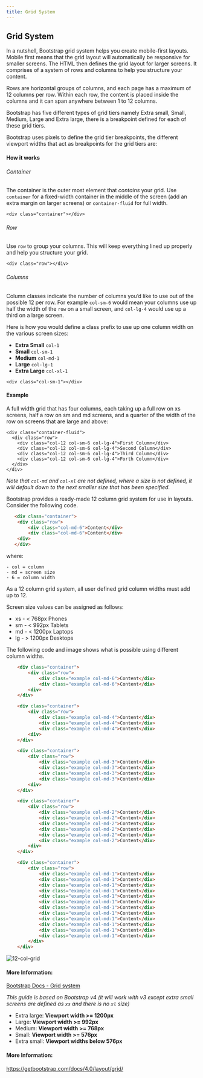 ```yaml
---
title: Grid System
---
```

## Grid System

In a nutshell, Bootstrap grid system helps you create mobile-first layouts. Mobile first means that the grid layout will automatically be responsive for smaller screens. The HTML then defines the grid layout for larger screens.  It comprises of a system of rows and columns to help you structure your content. 

Rows are horizontal groups of columns, and each page has a maximum of 12 columns per row. Within each row, the content is placed inside the columns and it can span anywhere between 1 to 12 columns.

Bootstrap has five different types of grid tiers namely Extra small, Small, Medium, Large and Extra large, there is a breakpoint defined for each of these grid tiers.

Bootstrap uses pixels to define the grid tier breakpoints, the different viewport widths that act as breakpoints for the grid tiers are:


#### How it works

###### Container
The container is the outer most element that *contains* your grid. Use `container` for a fixed-width container in the middle of the screen (add an extra margin on larger screens) or `container-fluid` for full width.

```
<div class="container"></div>
```

###### Row
Use `row` to group your columns. This will keep everything lined up properly and help you structure your grid.
```
<div class="row"></div>
```

###### Columns
Column classes indicate the number of columns you’d like to use out of the possible 12 per row. For example `col-sm-6` would mean your columns use up half the width of the `row` on a small screen, and `col-lg-4` would use up a third on a large screen.

Here is how you would define a class prefix to use up one column width on the various screen sizes:

- **Extra Small** `col-1`
- **Small** `col-sm-1`
- **Medium** `col-md-1`
- **Large** `col-lg-1`
- **Extra Large** `col-xl-1`

```
<div class="col-sm-1"></div>
```


#### Example

A full width grid that has four columns, each taking up a full row on xs screens, half a row on sm and md screens, and a quarter of the width of the row on screens that are large and above:

```
<div class="container-fluid">
  <div class="row">
    <div class="col-12 col-sm-6 col-lg-4">First Column</div>
    <div class="col-12 col-sm-6 col-lg-4">Second Column</div>
    <div class="col-12 col-sm-6 col-lg-4">Third Column</div>
    <div class="col-12 col-sm-6 col-lg-4">Forth Column</div>
  </div>
</div>
```

*Note that `col-md` and `col-xl` are not defined, where a size is not defined, it will default down to the next smaller size that has been specified.*

Bootstrap provides a ready-made 12 column grid system for use in layouts. Consider the following code.

```html
   <div class="container">
	<div class="row">
		<div class="col-md-6">Content</div>
		<div class="col-md-6">Content</div>
	<div>
   </div>
```

where: 

	- col = column
	- md = screen size
	- 6 = column width

As a 12 column grid system, all user defined grid column widths must add up to 12. 

Screen size values can be assigned as follows:

  - xs - < 768px Phones
  - sm - < 992px Tablets
  - md - < 1200px Laptops
  - lg - > 1200px Desktops

The following code and image shows what is possible using different column widths. 

```html
	<div class="container">
		<div class="row">
			<div class="example col-md-6">Content</div>
			<div class="example col-md-6">Content</div>
		<div>
	</div>

	<div class="container">
		<div class="row">
			<div class="example col-md-4">Content</div>
			<div class="example col-md-4">Content</div>
			<div class="example col-md-4">Content</div>
		<div>
	</div>

	<div class="container">
		<div class="row">
			<div class="example col-md-3">Content</div>
			<div class="example col-md-3">Content</div>
			<div class="example col-md-3">Content</div>
			<div class="example col-md-3">Content</div>
		<div>
	</div>

	<div class="container">
		<div class="row">
			<div class="example col-md-2">Content</div>
			<div class="example col-md-2">Content</div>
			<div class="example col-md-2">Content</div>
			<div class="example col-md-2">Content</div>
			<div class="example col-md-2">Content</div>
			<div class="example col-md-2">Content</div>
		<div>
	</div>

	<div class="container">
		<div class="row">
			<div class="example col-md-1">Content</div>
			<div class="example col-md-1">Content</div>
			<div class="example col-md-1">Content</div>
			<div class="example col-md-1">Content</div>
			<div class="example col-md-1">Content</div>
			<div class="example col-md-1">Content</div>
			<div class="example col-md-1">Content</div>
			<div class="example col-md-1">Content</div>
			<div class="example col-md-1">Content</div>
			<div class="example col-md-1">Content</div>
			<div class="example col-md-1">Content</div>
			<div class="example col-md-1">Content</div>
		</div>
	</div>
```


![12-col-grid](https://github.com/bflatt72/bflatt72.github.io/blob/master/img/bootstrapgrid1.png)


#### More Information:

<a href='https://getbootstrap.com/docs/4.0/layout/grid/' target='_blank' rel='nofollow'>Bootstrap Docs - Grid system</a>

*This guide is based on Bootstrap v4 (it will work with v3 except extra small screens are defined as `xs` and there is no `xl` size)*


* Extra large: **Viewport width >= 1200px**
* Large: **Viewport width >= 992px**
* Medium: **Viewport width >= 768px**
* Small: **Viewport width >= 576px**
* Extra small: **Viewport widths below 576px**      

#### More Information:
https://getbootstrap.com/docs/4.0/layout/grid/
